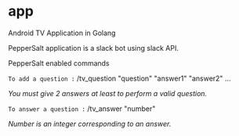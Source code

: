 # app
Android TV Application in Golang

PepperSalt application is a slack bot using slack API.

PepperSalt enabled commands

`To add a question :`
    /tv_question "question" "answer1" "answer2" ...

_You must give 2 answers at least to perform a valid question._

`To answer a question :`
    /tv_answer "number"

_Number is an integer corresponding to an answer._
